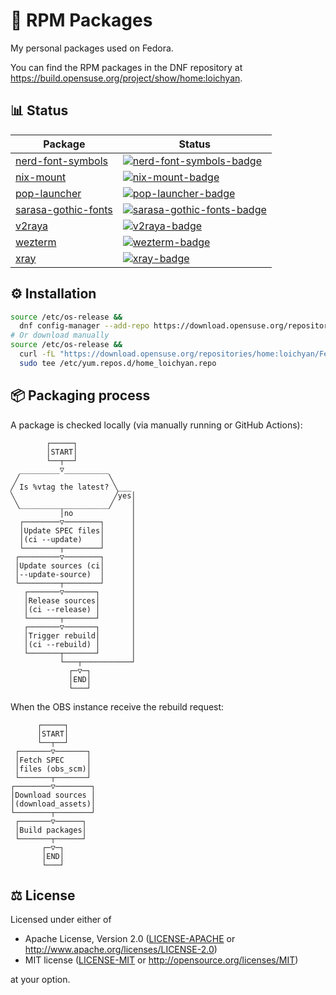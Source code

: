 # 🌰 RPM Packages

My personal packages used on Fedora.

You can find the RPM packages in the DNF repository at
<https://build.opensuse.org/project/show/home:loichyan>.

## 📊 Status

| Package               | Status                                                  |
| --------------------- | ------------------------------------------------------- |
| [nerd-font-symbols]   | [![nerd-font-symbols-badge]][nerd-font-symbols-pkg]     |
| [nix-mount]           | [![nix-mount-badge]][nix-mount-pkg]                     |
| [pop-launcher]        | [![pop-launcher-badge]][pop-launcher-pkg]               |
| [sarasa-gothic-fonts] | [![sarasa-gothic-fonts-badge]][sarasa-gothic-fonts-pkg] |
| [v2raya]              | [![v2raya-badge]][v2raya-pkg]                           |
| [wezterm]             | [![wezterm-badge]][wezterm-pkg]                         |
| [xray]                | [![xray-badge]][xray-pkg]                               |

[nerd-font-symbols]: https://www.nerdfonts.com
[nerd-font-symbols-pkg]: https://build.opensuse.org/package/show/home:loichyan/nerd-font-symbols
[nerd-font-symbols-badge]:
  https://build.opensuse.org/projects/home:loichyan/packages/nerd-font-symbols/badge.svg?type=percent
[nix-mount]: nix-mount
[nix-mount-pkg]: https://build.opensuse.org/package/show/home:loichyan/nix-mount
[nix-mount-badge]:
  https://build.opensuse.org/projects/home:loichyan/packages/nix-mount/badge.svg?type=percent
[pop-launcher]: https://www.nerdfonts.com
[pop-launcher-pkg]: https://build.opensuse.org/package/show/home:loichyan/pop-launcher
[pop-launcher-badge]:
  https://build.opensuse.org/projects/home:loichyan/packages/pop-launcher/badge.svg?type=percent
[sarasa-gothic-fonts]: https://github.com/be5invis/Sarasa-Gothic
[sarasa-gothic-fonts-pkg]: https://build.opensuse.org/package/show/home:loichyan/sarasa-gothic-fonts
[sarasa-gothic-fonts-badge]:
  https://build.opensuse.org/projects/home:loichyan/packages/sarasa-gothic-fonts/badge.svg?type=percent
[v2raya]: https://www.nerdfonts.com
[v2raya-pkg]: https://build.opensuse.org/package/show/home:loichyan/v2raya
[v2raya-badge]:
  https://build.opensuse.org/projects/home:loichyan/packages/v2raya/badge.svg?type=percent
[wezterm]: https://wezfurlong.org/wezterm
[wezterm-pkg]: https://build.opensuse.org/package/show/home:loichyan/wezterm
[wezterm-badge]:
  https://build.opensuse.org/projects/home:loichyan/packages/wezterm/badge.svg?type=percent
[xray]: https://www.nerdfonts.com
[xray-pkg]: https://build.opensuse.org/package/show/home:loichyan/xray
[xray-badge]: https://build.opensuse.org/projects/home:loichyan/packages/xray/badge.svg?type=percent

## ⚙️ Installation

```sh
source /etc/os-release &&
  dnf config-manager --add-repo https://download.opensuse.org/repositories/home:loichyan/Fedora_$VERSION_ID/home:loichyan.repo
# Or download manually
source /etc/os-release &&
  curl -fL "https://download.opensuse.org/repositories/home:loichyan/Fedora_$VERSION_ID/home:loichyan.repo" |
  sudo tee /etc/yum.repos.d/home_loichyan.repo
```

## 📦 Packaging process

A package is checked locally (via manually running or GitHub Actions):

<!--
// https://arthursonzogni.com/Diagon/#Flowchart

"START"

if ("Is %vtag the latest?")
  noop
else {
  "Update SPEC files (ci --update)"
  "Update sources (ci --update-source)"
  "Release sources (ci --release)"
  "Trigger rebuild (ci --rebuild)"
}

"END"
-->

```text
        ┌─────┐
        │START│
        └──┬──┘
  _________▽__________
 ╱                    ╲
╱ Is %vtag the latest? ╲___
╲                      ╱yes│
 ╲____________________╱    │
           │no             │
  ┌────────▽────────┐      │
  │Update SPEC files│      │
  │(ci --update)    │      │
  └────────┬────────┘      │
 ┌─────────▽────────┐      │
 │Update sources (ci│      │
 │--update-source)  │      │
 └─────────┬────────┘      │
   ┌───────▽───────┐       │
   │Release sources│       │
   │(ci --release) │       │
   └───────┬───────┘       │
   ┌───────▽───────┐       │
   │Trigger rebuild│       │
   │(ci --rebuild) │       │
   └───────┬───────┘       │
           └───┬───────────┘
             ┌─▽─┐
             │END│
             └───┘
```

When the OBS instance receive the rebuild request:

<!--
// https://arthursonzogni.com/Diagon/#Flowchart

"START"

{
  "Fetch SPEC files (obs_scm)"
  "Download sources (download_assets)"
  "Build packages"
}

"END"
-->

```text
      ┌─────┐
      │START│
      └──┬──┘
 ┌───────▽───────┐
 │Fetch SPEC     │
 │files (obs_scm)│
 └───────┬───────┘
┌────────▽────────┐
│Download sources │
│(download_assets)│
└────────┬────────┘
 ┌───────▽──────┐
 │Build packages│
 └───────┬──────┘
       ┌─▽─┐
       │END│
       └───┘
```

## ⚖️ License

Licensed under either of

- Apache License, Version 2.0 ([LICENSE-APACHE](LICENSE-APACHE) or
  <http://www.apache.org/licenses/LICENSE-2.0>)
- MIT license ([LICENSE-MIT](LICENSE-MIT) or <http://opensource.org/licenses/MIT>)

at your option.
